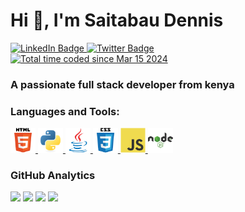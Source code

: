 
<h1 align="left">Hi 👋, I'm Saitabau Dennis</h1>


  <div align="left" id="badges">
  <a href="https://www.linkedin.com/in/saitabau-dennis-115133280/">
    <img src="https://img.shields.io/badge/LinkedIn-blue?style=for-the-badge&logo=linkedin&logoColor=white,ho" alt="LinkedIn Badge"/>
  </a>
<!--   <a href="https://www.youtube.com/channel/UCoO82bia4WfA19iLEVUX2iw">
    <img src="https://img.shields.io/badge/YouTube-red?style=for-the-badge&logo=youtube&logoColor=white" alt="Youtube Badge"/>
  </a> -->
  <a href="https://twitter.com/isthat_saita/">
    <img src="https://img.shields.io/badge/Twitter-green?style=for-the-badge&logo=twitter&logoColor=white" alt="Twitter Badge"/>
  </a>
</div>
<div align="left">
  <a href="https://wakatime.com/@018e4118-cae8-4654-94e2-6123b764cc11"><img src="https://wakatime.com/badge/user/018e4118-cae8-4654-94e2-6123b764cc11.svg" alt="Total time coded since Mar 15 2024" /></a>
 <img src="https://komarev.com/ghpvc/?username=Saitabau-Dennis&style=flat-square&color=blue" alt=""/>
</div>
<h3 align="left">A passionate full stack developer from kenya</>
  
  <h3 align="left">Languages and Tools:</h3>
<p align="left"> 
<a href="https://www.w3.org/html/" target="_blank" rel="noreferrer"> <img src="https://raw.githubusercontent.com/devicons/devicon/master/icons/html5/html5-original-wordmark.svg" alt="html5" width="40" height="40"/> </a>
<a href="https://www.python.org" target="_blank" rel="noreferrer"> <img src="https://raw.githubusercontent.com/devicons/devicon/master/icons/python/python-original.svg" alt="python" width="40" height="40"/> </a>
<a href="https://www.java.com" target="_blank" rel="noreferrer"> <img src="https://raw.githubusercontent.com/devicons/devicon/master/icons/java/java-original.svg" alt="java" width="40" height="40"/> </a>
<a href="https://www.w3schools.com/css/" target="_blank" rel="noreferrer"> <img src="https://raw.githubusercontent.com/devicons/devicon/master/icons/css3/css3-original-wordmark.svg" alt="css3" width="40" height="40"/> </a>
<a href="https://developer.mozilla.org/en-US/docs/Web/JavaScript" target="_blank" rel="noreferrer"> <img src="https://raw.githubusercontent.com/devicons/devicon/master/icons/javascript/javascript-original.svg" alt="javascript" width="40" height="40"/> </a>
<a href="https://nodejs.org" target="_blank" rel="noreferrer"> <img src="https://raw.githubusercontent.com/devicons/devicon/master/icons/nodejs/nodejs-original-wordmark.svg" alt="nodejs" width="40" height="40"/> </a>
</p>

  
### GitHub Analytics
 
<img width="400" src="https://github-readme-stats.vercel.app/api?username=Saitabau-Dennis&count_private=true&show_icons=true&theme=react" />  <img width="425" src="https://streak-stats.demolab.com/?user=Saitabau-Dennis&theme=react" />
<img width="830" src="https://github-readme-activity-graph.vercel.app/graph?username=Saitabau-Dennis&bg_color=21232a&color=a8eeff&line=61dafb&point=f0fcff&area=true&hide_border=false" />
<img height="180em" src="https://github-readme-stats.vercel.app/api/top-langs/?username=Saitabau-Dennis&layout=compact&langs_count=7&theme=dracula"/>


  
<!-- Proudly created with GPRM ( https://gprm.itsvg.in ) -->
